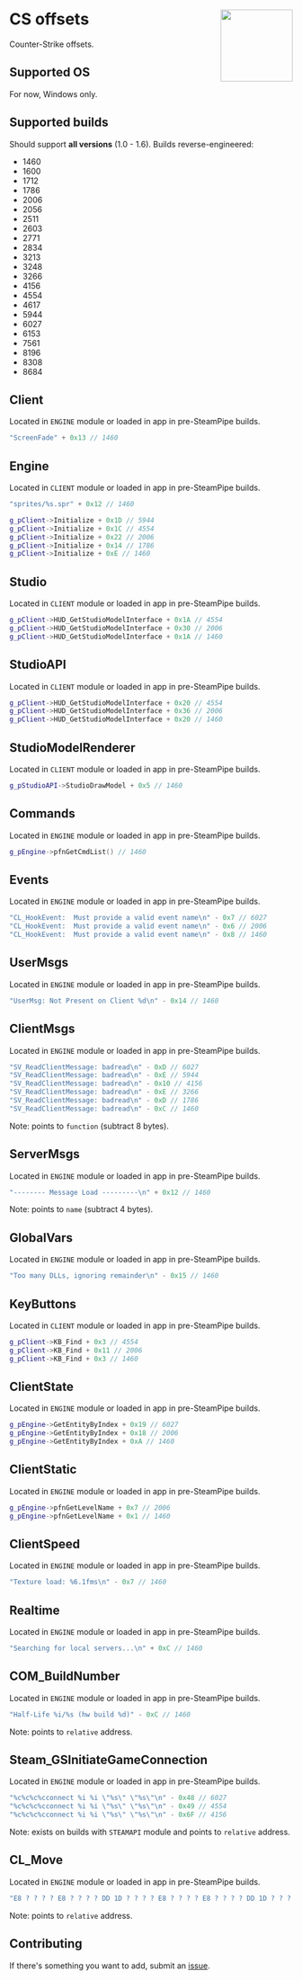 # CS offsets <a href="#"><img align="right" width="128" height="128" src="https://user-images.githubusercontent.com/103336115/182740774-6f52adeb-df99-46a5-bf69-572b8c82f02c.png"/></a>
Counter-Strike offsets.

## Supported OS
For now, Windows only.

## Supported builds
Should support **all versions** (1.0 - 1.6). Builds reverse-engineered:
- 1460
- 1600
- 1712
- 1786
- 2006
- 2056
- 2511
- 2603
- 2771
- 2834
- 3213
- 3248
- 3266
- 4156
- 4554
- 4617
- 5944
- 6027
- 6153
- 7561
- 8196
- 8308
- 8684

## Client
Located in `ENGINE` module or loaded in app in pre-SteamPipe builds.
```cpp
"ScreenFade" + 0x13 // 1460
```

## Engine
Located in `CLIENT` module or loaded in app in pre-SteamPipe builds.
```cpp
"sprites/%s.spr" + 0x12 // 1460
```
```cpp
g_pClient->Initialize + 0x1D // 5944
g_pClient->Initialize + 0x1C // 4554
g_pClient->Initialize + 0x22 // 2006
g_pClient->Initialize + 0x14 // 1786
g_pClient->Initialize + 0xE // 1460
```

## Studio
Located in `CLIENT` module or loaded in app in pre-SteamPipe builds.
```cpp
g_pClient->HUD_GetStudioModelInterface + 0x1A // 4554
g_pClient->HUD_GetStudioModelInterface + 0x30 // 2006
g_pClient->HUD_GetStudioModelInterface + 0x1A // 1460
```

## StudioAPI
Located in `CLIENT` module or loaded in app in pre-SteamPipe builds.
```cpp
g_pClient->HUD_GetStudioModelInterface + 0x20 // 4554
g_pClient->HUD_GetStudioModelInterface + 0x36 // 2006
g_pClient->HUD_GetStudioModelInterface + 0x20 // 1460
```

## StudioModelRenderer
Located in `CLIENT` module or loaded in app in pre-SteamPipe builds.
```cpp
g_pStudioAPI->StudioDrawModel + 0x5 // 1460
```

## Commands
Located in `ENGINE` module or loaded in app in pre-SteamPipe builds.
```cpp
g_pEngine->pfnGetCmdList() // 1460
```

## Events
Located in `ENGINE` module or loaded in app in pre-SteamPipe builds.
```cpp
"CL_HookEvent:  Must provide a valid event name\n" - 0x7 // 6027
"CL_HookEvent:  Must provide a valid event name\n" - 0x6 // 2006
"CL_HookEvent:  Must provide a valid event name\n" - 0x8 // 1460
```

## UserMsgs
Located in `ENGINE` module or loaded in app in pre-SteamPipe builds.
```cpp
"UserMsg: Not Present on Client %d\n" - 0x14 // 1460
```

## ClientMsgs
Located in `ENGINE` module or loaded in app in pre-SteamPipe builds.
```cpp
"SV_ReadClientMessage: badread\n" - 0xD // 6027
"SV_ReadClientMessage: badread\n" - 0xE // 5944
"SV_ReadClientMessage: badread\n" - 0x10 // 4156
"SV_ReadClientMessage: badread\n" - 0xE // 3266
"SV_ReadClientMessage: badread\n" - 0xD // 1786
"SV_ReadClientMessage: badread\n" - 0xC // 1460
```
Note: points to `function` (subtract 8 bytes).

## ServerMsgs
Located in `ENGINE` module or loaded in app in pre-SteamPipe builds.
```cpp
"-------- Message Load ---------\n" + 0x12 // 1460
```
Note: points to `name` (subtract 4 bytes).

## GlobalVars
Located in `ENGINE` module or loaded in app in pre-SteamPipe builds.
```cpp
"Too many DLLs, ignoring remainder\n" - 0x15 // 1460
```

## KeyButtons
Located in `CLIENT` module or loaded in app in pre-SteamPipe builds.
```cpp
g_pClient->KB_Find + 0x3 // 4554
g_pClient->KB_Find + 0x11 // 2006
g_pClient->KB_Find + 0x3 // 1460
```

## ClientState
Located in `ENGINE` module or loaded in app in pre-SteamPipe builds.
```cpp
g_pEngine->GetEntityByIndex + 0x19 // 6027
g_pEngine->GetEntityByIndex + 0x18 // 2006
g_pEngine->GetEntityByIndex + 0xA // 1460
```

## ClientStatic
Located in `ENGINE` module or loaded in app in pre-SteamPipe builds.
```cpp
g_pEngine->pfnGetLevelName + 0x7 // 2006
g_pEngine->pfnGetLevelName + 0x1 // 1460
```

## ClientSpeed
Located in `ENGINE` module or loaded in app in pre-SteamPipe builds.
```cpp
"Texture load: %6.1fms\n" - 0x7 // 1460
```

## Realtime
Located in `ENGINE` module or loaded in app in pre-SteamPipe builds.
```cpp
"Searching for local servers...\n" + 0xC // 1460
```

## COM_BuildNumber
Located in `ENGINE` module or loaded in app in pre-SteamPipe builds.
```cpp
"Half-Life %i/%s (hw build %d)" - 0xC // 1460
```
Note: points to `relative` address.

## Steam_GSInitiateGameConnection
Located in `ENGINE` module or loaded in app in pre-SteamPipe builds.
```cpp
"%c%c%c%cconnect %i %i \"%s\" \"%s\"\n" - 0x48 // 6027
"%c%c%c%cconnect %i %i \"%s\" \"%s\"\n" - 0x49 // 4554
"%c%c%c%cconnect %i %i \"%s\" \"%s\"\n" - 0x6F // 4156
```
Note: exists on builds with `STEAMAPI` module and points to `relative` address.

## CL_Move
Located in `ENGINE` module or loaded in app in pre-SteamPipe builds.
```cpp
"E8 ? ? ? ? E8 ? ? ? ? DD 1D ? ? ? ? E8 ? ? ? ? E8 ? ? ? ? DD 1D ? ? ? ? E8 ? ? ? ? A1" + 0x1 // 1460
```
Note: points to `relative` address.

## Contributing
If there's something you want to add, submit an [issue](https://github.com/rollangles/cs-offsets/issues).